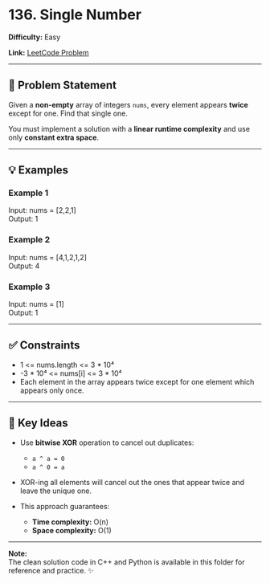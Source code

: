 # 136. Single Number

**Difficulty:** Easy

**Link:** [LeetCode Problem](https://leetcode.com/problems/single-number/)

---

## 📝 Problem Statement

Given a **non-empty** array of integers `nums`, every element appears **twice** except for one. Find that single one.

You must implement a solution with a **linear runtime complexity** and use only **constant extra space**.

---

## 💡 Examples

### Example 1  
Input: nums = [2,2,1]  
Output: 1  

### Example 2  
Input: nums = [4,1,2,1,2]  
Output: 4  

### Example 3  
Input: nums = [1]  
Output: 1  

---

## ✅ Constraints

* 1 <= nums.length <= 3 * 10⁴  
* -3 * 10⁴ <= nums[i] <= 3 * 10⁴  
* Each element in the array appears twice except for one element which appears only once.

---

## 🔑 Key Ideas

* Use **bitwise XOR** operation to cancel out duplicates:
    * `a ^ a = 0`
    * `a ^ 0 = a`
* XOR-ing all elements will cancel out the ones that appear twice and leave the unique one.

* This approach guarantees:
    * **Time complexity:** O(n)
    * **Space complexity:** O(1)

---

**Note:**  
The clean solution code in C++ and Python is available in this folder for reference and practice. ✨
